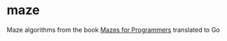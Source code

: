 # maze
Maze algorithms from the book [Mazes for Programmers](https://pragprog.com/book/jbmaze/mazes-for-programmers) translated to Go
